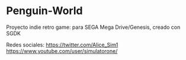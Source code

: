 # Penguin-World
Proyecto indie retro game: para SEGA Mega Drive/Genesis, creado con SGDK

Redes sociales:
https://twitter.com/Alice_Sim1
https://www.youtube.com/user/simulatorone/